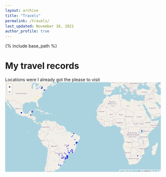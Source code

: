 ```yaml
---
layout: archive
title: "Travels"
permalink: /travels/
last_updated: November 18, 2021
author_profile: true
---
```


{% include base_path %}

My travel records
=================

Locations were I already got the please to visit
<img src='/images/LucianoTravelWorldMap.jpeg' align="center">
